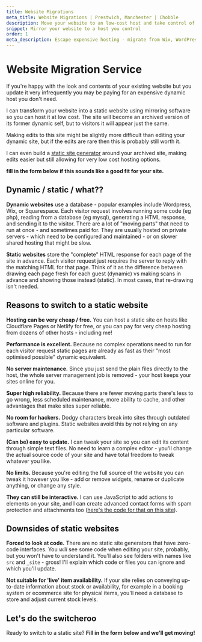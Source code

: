 ```yaml
---
title: Website Migrations
meta_title: Website Migrations | Prestwich, Manchester | Chobble
description: Move your website to an low-cost host and take control of its source code
snippet: Mirror your website to a host you control
order: 1
meta_description: Escape expensive hosting - migrate from Wix, WordPress, Squarespace to static sites - hosting from £10/month or free - Manchester web developer
---
```


# Website Migration Service

If you're happy with the look and contents of your existing website but you update it very infrequently you may be paying for an expensive dynamic host you don't need.

I can transform your website into a static website using mirroring software so you can host it at low cost. The site will become an archived version of its former dynamic self, but to visitors it will appear just the same.

Making edits to this site might be slightly more difficult than editing your dynamic site, but if the edits are rare then this is probably still worth it.

I can even build a [static site generator](/services/static-websites/) around your archived site, making edits easier but still allowing for very low cost hosting options.

**fill in the form below if this sounds like a good fit for your site.**

## Dynamic / static / what??

**Dynamic websites** use a database - popular examples include Wordpress, Wix, or Squarespace. Each visitor request involves running some code (eg php), reading from a database (eg mysql), generating a HTML response, and sending it to the visitor. There are a lot of "moving parts" that need to run at once - and sometimes paid for. They are usually hosted on private servers - which need to be configured and maintained - or on slower shared hosting that might be slow.

**Static websites** store the "complete" HTML response for each page of the site in advance. Each visitor request just requires the server to reply with the matching HTML for that page. Think of it as the difference between drawing each page fresh for each guest (dynamic) vs making scans in advance and showing those instead (static). In most cases, that re-drawing isn't needed.

## Reasons to switch to a static website

**Hosting can be very cheap / free.** You can host a static site on hosts like Cloudflare Pages or Netlify for free, or you can pay for very cheap hosting from dozens of other hosts - including me!

**Performance is excellent.** Because no complex operations need to run for each visitor request static pages are already as fast as their "most optimised possible" dynamic equivalent.

**No server maintenance.** Since you just send the plain files directly to the host, the whole server management job is removed - your host keeps your sites online for you.

**Super high reliability.** Because there are fewer moving parts there's less to go wrong, less scheduled maintenance, more ability to cache, and other advantages that make sites super reliable.

**No room for hackers.** Dodgy characters break into sites through outdated software and plugins. Static websites avoid this by not relying on any particular software.

**(Can be) easy to update.** I can tweak your site so you can edit its content through simple text files. No need to learn a complex editor - you'll change the actual source code of your site and have total freedom to tweak whatever you like.

**No limits.** Because you're editing the full source of the website you can tweak it however you like - add or remove widgets, rename or duplicate anything, or change any style.

**They can still be interactive.** I can use JavaScript to add actions to elements on your site, and I can create advanced contact forms with spam protection and attachments too ([here's the code for that on this site](https://git.chobble.com/chobble/chobble-site/src/branch/main/src/_includes/contact-form.html)).

## Downsides of static websites

**Forced to look at code.** There are no static site generators that have zero-code interfaces. You _will_ see some code when editing your site, probably, but you won't have to understand it. You'll also see folders with names like `src` and `_site` - gross! I'll explain which code or files you can ignore and which you'll update.

**Not suitable for 'live' item availability.** If your site relies on conveying up-to-date information about stock or availability, for example in a booking system or ecommerce site for physical items, you'll need a database to store and adjust current stock levels.

## Let's do the switcheroo

Ready to switch to a static site? **Fill in the form below and we'll get moving!**
